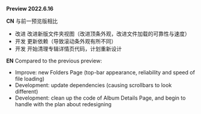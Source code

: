 **Preview 2022.6.16**

**CN**
与前一预览版相比
- 改进 改进新版文件夹视图（改进顶条外观，改进文件加载的可靠性与速度）
- 开发 更新依赖（导致滚动条外观有所不同）
- 开发 开始清理专辑详情页代码，计划重新设计

**EN**
Compared to the previous preview:
- Improve: new Folders Page (top-bar appearance, reliability and speed of file loading)
- Development: update dependencies (causing scrollbars to look different)
- Development: clean up the code of Album Details Page, and begin to handle with the plan about redesigning